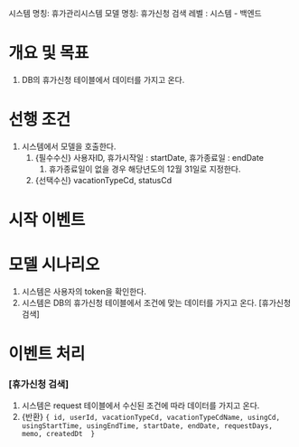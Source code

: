 시스템 명칭: 휴가관리시스템
모델 명칭: 휴가신청 검색
레벨 : 시스템 - 백엔드

# 개요 및 목표
1. DB의 휴가신청 테이블에서 데이터를 가지고 온다.

# 선행 조건
1. 시스템에서 모델을 호출한다.
	1. {필수수신} 사용자ID, 휴가시작일 : startDate, 휴가종료일 : endDate
		1. 휴가종료일이 없을 경우 해당년도의 12월 31일로 지정한다.
	2. {선택수신} vacationTypeCd, statusCd

# 시작 이벤트


# 모델 시나리오
1. 시스템은 사용자의 token을 확인한다.
2. 시스템은 DB의 휴가신청 테이블에서 조건에 맞는 데이터를 가지고 온다. [휴가신청 검색]

# 이벤트 처리
### [휴가신청 검색]
1. 시스템은 request 테이블에서 수신된 조건에 따라 데이터를 가지고 온다.
2. {반환}
	   ```{
	  	   id, userId, vacationTypeCd, vacationTypeCdName, usingCd, usingStartTime, usingEndTime, startDate, endDate, requestDays, memo, createdDt 
	   }```
